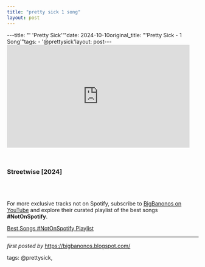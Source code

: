 ```yaml
---
title: "pretty sick 1 song"
layout: post
---
```

---title: "' 'Pretty Sick''"date: 2024-10-10original_title: "'Pretty Sick - 1 Song'"tags:  - '@prettysick'layout: post---<iframe frameborder="0" height="270" src="https://youtube.com/embed/36vbWM5m4A8?si=qOqWRrxGS2upXVeP" width="480"></iframe><div><br /></div><h3>Streetwise [2024]</h3><div><br /></div><div><br /></div><!--Subscribe and Playlist Links--><div>    <p>For more exclusive tracks not on Spotify, subscribe to <a href="https://www.youtube.com/@BigBanonos" target="_blank">BigBanonos on YouTube</a> and explore their curated playlist of the best songs <strong>#NotOnSpotify</strong>.</p>    <p><a href="https://www.youtube.com/playlist?list=PLtuNtuTatqI0kFahUCbtbfenC_ET5O_tr" target="_blank">Best Songs #NotOnSpotify Playlist<br /></a></p></div><hr /><p><em>first posted by</em> <a href="https://bigbanonos.blogspot.com/" rel="noopener" target="_new">https://bigbanonos.blogspot.com/</a></p><p>tags: @prettysick,</p>